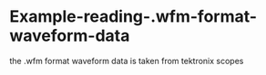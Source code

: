 # Example-reading-.wfm-format-waveform-data
the .wfm format waveform data is taken from tektronix scopes
